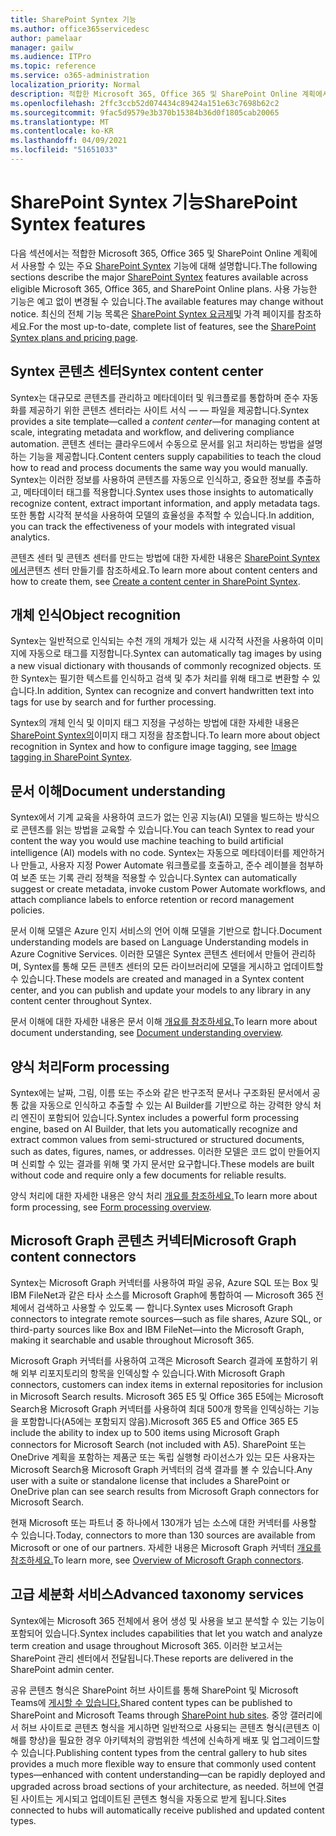 ```yaml
---
title: SharePoint Syntex 기능
ms.author: office365servicedesc
author: pamelaar
manager: gailw
ms.audience: ITPro
ms.topic: reference
ms.service: o365-administration
localization_priority: Normal
description: 적합한 Microsoft 365, Office 365 및 SharePoint Online 계획에서 사용할 수 있는 주요 SharePoint Syntex 기능에 대해 자세히 알아보습니다.
ms.openlocfilehash: 2ffc3ccb52d074434c89424a151e63c7698b62c2
ms.sourcegitcommit: 9fac5d9579e3b370b15384b36d0f1805cab20065
ms.translationtype: MT
ms.contentlocale: ko-KR
ms.lasthandoff: 04/09/2021
ms.locfileid: "51651033"
---
```

# <a name="sharepoint-syntex-features"></a><span data-ttu-id="d4782-103">SharePoint Syntex 기능</span><span class="sxs-lookup"><span data-stu-id="d4782-103">SharePoint Syntex features</span></span> 

<span data-ttu-id="d4782-104">다음 섹션에서는 적합한 Microsoft 365, Office 365 및 SharePoint Online 계획에서 사용할 수 있는 주요 [SharePoint Syntex](sharepoint-syntex-service-description.md) 기능에 대해 설명합니다.</span><span class="sxs-lookup"><span data-stu-id="d4782-104">The following sections describe the major [SharePoint Syntex](sharepoint-syntex-service-description.md) features available across eligible Microsoft 365, Office 365, and SharePoint Online plans.</span></span> <span data-ttu-id="d4782-105">사용 가능한 기능은 예고 없이 변경될 수 있습니다.</span><span class="sxs-lookup"><span data-stu-id="d4782-105">The available features may change without notice.</span></span> <span data-ttu-id="d4782-106">최신의 전체 기능 목록은 [SharePoint Syntex 요금제](https://www.microsoft.com/microsoft-365/enterprise/sharepoint-syntex)및 가격 페이지를 참조하세요.</span><span class="sxs-lookup"><span data-stu-id="d4782-106">For the most up-to-date, complete list of features, see the [SharePoint Syntex plans and pricing page](https://www.microsoft.com/microsoft-365/enterprise/sharepoint-syntex).</span></span>

## <a name="syntex-content-center"></a><span data-ttu-id="d4782-107">Syntex 콘텐츠 센터</span><span class="sxs-lookup"><span data-stu-id="d4782-107">Syntex content center</span></span>

<span data-ttu-id="d4782-108">Syntex는 대규모로 콘텐츠를 관리하고 메타데이터 및 워크플로를 통합하며 준수 자동화를 제공하기 위한 콘텐츠 센터라는 사이트 서식 &mdash;  &mdash; 파일을 제공합니다.</span><span class="sxs-lookup"><span data-stu-id="d4782-108">Syntex provides a site template&mdash;called a *content center*&mdash;for managing content at scale, integrating metadata and workflow, and delivering compliance automation.</span></span> <span data-ttu-id="d4782-109">콘텐츠 센터는 클라우드에서 수동으로 문서를 읽고 처리하는 방법을 설명하는 기능을 제공합니다.</span><span class="sxs-lookup"><span data-stu-id="d4782-109">Content centers supply capabilities to teach the cloud how to read and process documents the same way you would manually.</span></span> <span data-ttu-id="d4782-110">Syntex는 이러한 정보를 사용하여 콘텐츠를 자동으로 인식하고, 중요한 정보를 추출하고, 메타데이터 태그를 적용합니다.</span><span class="sxs-lookup"><span data-stu-id="d4782-110">Syntex uses those insights to automatically recognize content, extract important information, and apply metadata tags.</span></span> <span data-ttu-id="d4782-111">또한 통합 시각적 분석을 사용하여 모델의 효율성을 추적할 수 있습니다.</span><span class="sxs-lookup"><span data-stu-id="d4782-111">In addition, you can track the effectiveness of your models with integrated visual analytics.</span></span>

<span data-ttu-id="d4782-112">콘텐츠 센터 및 콘텐츠 센터를 만드는 방법에 대한 자세한 내용은 [SharePoint Syntex에서](/microsoft-365/contentunderstanding/create-a-content-center)콘텐츠 센터 만들기를 참조하세요.</span><span class="sxs-lookup"><span data-stu-id="d4782-112">To learn more about content centers and how to create them, see [Create a content center in SharePoint Syntex](/microsoft-365/contentunderstanding/create-a-content-center).</span></span>

## <a name="object-recognition"></a><span data-ttu-id="d4782-113">개체 인식</span><span class="sxs-lookup"><span data-stu-id="d4782-113">Object recognition</span></span>

<span data-ttu-id="d4782-114">Syntex는 일반적으로 인식되는 수천 개의 개체가 있는 새 시각적 사전을 사용하여 이미지에 자동으로 태그를 지정합니다.</span><span class="sxs-lookup"><span data-stu-id="d4782-114">Syntex can automatically tag images by using a new visual dictionary with thousands of commonly recognized objects.</span></span> <span data-ttu-id="d4782-115">또한 Syntex는 필기한 텍스트를 인식하고 검색 및 추가 처리를 위해 태그로 변환할 수 있습니다.</span><span class="sxs-lookup"><span data-stu-id="d4782-115">In addition, Syntex can recognize and convert handwritten text into tags for use by search and for further processing.</span></span>

<span data-ttu-id="d4782-116">Syntex의 개체 인식 및 이미지 태그 지정을 구성하는 방법에 대한 자세한 내용은 [SharePoint Syntex의](/microsoft-365/contentunderstanding/image-tagging)이미지 태그 지정을 참조합니다.</span><span class="sxs-lookup"><span data-stu-id="d4782-116">To learn more about object recognition in Syntex and how to configure image tagging, see [Image tagging in SharePoint Syntex](/microsoft-365/contentunderstanding/image-tagging).</span></span>

## <a name="document-understanding"></a><span data-ttu-id="d4782-117">문서 이해</span><span class="sxs-lookup"><span data-stu-id="d4782-117">Document understanding</span></span>

<span data-ttu-id="d4782-118">Syntex에서 기계 교육을 사용하여 코드가 없는 인공 지능(AI) 모델을 빌드하는 방식으로 콘텐츠를 읽는 방법을 교육할 수 있습니다.</span><span class="sxs-lookup"><span data-stu-id="d4782-118">You can teach Syntex to read your content the way you would use machine teaching to build artificial intelligence (AI) models with no code.</span></span> <span data-ttu-id="d4782-119">Syntex는 자동으로 메타데이터를 제안하거나 만들고, 사용자 지정 Power Automate 워크플로를 호출하고, 준수 레이블을 첨부하여 보존 또는 기록 관리 정책을 적용할 수 있습니다.</span><span class="sxs-lookup"><span data-stu-id="d4782-119">Syntex can automatically suggest or create metadata, invoke custom Power Automate workflows, and attach compliance labels to enforce retention or record management policies.</span></span>

<span data-ttu-id="d4782-120">문서 이해 모델은 Azure 인지 서비스의 언어 이해 모델을 기반으로 합니다.</span><span class="sxs-lookup"><span data-stu-id="d4782-120">Document understanding models are based on Language Understanding models in Azure Cognitive Services.</span></span> <span data-ttu-id="d4782-121">이러한 모델은 Syntex 콘텐츠 센터에서 만들어 관리하며, Syntex를 통해 모든 콘텐츠 센터의 모든 라이브러리에 모델을 게시하고 업데이트할 수 있습니다.</span><span class="sxs-lookup"><span data-stu-id="d4782-121">These models are created and managed in a Syntex content center, and you can publish and update your models to any library in any content center throughout Syntex.</span></span>

<span data-ttu-id="d4782-122">문서 이해에 대한 자세한 내용은 문서 이해 [개요를 참조하세요.](/microsoft-365/contentunderstanding/document-understanding-overview)</span><span class="sxs-lookup"><span data-stu-id="d4782-122">To learn more about document understanding, see [Document understanding overview](/microsoft-365/contentunderstanding/document-understanding-overview).</span></span>

## <a name="form-processing"></a><span data-ttu-id="d4782-123">양식 처리</span><span class="sxs-lookup"><span data-stu-id="d4782-123">Form processing</span></span>

<span data-ttu-id="d4782-124">Syntex에는 날짜, 그림, 이름 또는 주소와 같은 반구조적 문서나 구조화된 문서에서 공통 값을 자동으로 인식하고 추출할 수 있는 AI Builder를 기반으로 하는 강력한 양식 처리 엔진이 포함되어 있습니다.</span><span class="sxs-lookup"><span data-stu-id="d4782-124">Syntex includes a powerful form processing engine, based on AI Builder, that lets you automatically recognize and extract common values from semi-structured or structured documents, such as dates, figures, names, or addresses.</span></span> <span data-ttu-id="d4782-125">이러한 모델은 코드 없이 만들어지며 신뢰할 수 있는 결과를 위해 몇 가지 문서만 요구합니다.</span><span class="sxs-lookup"><span data-stu-id="d4782-125">These models are built without code and require only a few documents for reliable results.</span></span>

<span data-ttu-id="d4782-126">양식 처리에 대한 자세한 내용은 양식 처리 [개요를 참조하세요.](/microsoft-365/contentunderstanding/form-processing-overview)</span><span class="sxs-lookup"><span data-stu-id="d4782-126">To learn more about form processing, see [Form processing overview](/microsoft-365/contentunderstanding/form-processing-overview).</span></span>

## <a name="microsoft-graph-content-connectors"></a><span data-ttu-id="d4782-127">Microsoft Graph 콘텐츠 커넥터</span><span class="sxs-lookup"><span data-stu-id="d4782-127">Microsoft Graph content connectors</span></span>

<span data-ttu-id="d4782-128">Syntex는 Microsoft Graph 커넥터를 사용하여 파일 공유, Azure SQL 또는 Box 및 IBM FileNet과 같은 타사 소스를 Microsoft Graph에 통합하여 &mdash; Microsoft 365 전체에서 검색하고 사용할 수 있도록 &mdash; 합니다.</span><span class="sxs-lookup"><span data-stu-id="d4782-128">Syntex uses Microsoft Graph connectors to integrate remote sources&mdash;such as file shares, Azure SQL, or third-party sources like Box and IBM FileNet&mdash;into the Microsoft Graph, making it searchable and usable throughout Microsoft 365.</span></span>

<span data-ttu-id="d4782-129">Microsoft Graph 커넥터를 사용하여 고객은 Microsoft Search 결과에 포함하기 위해 외부 리포지토리의 항목을 인덱싱할 수 있습니다.</span><span class="sxs-lookup"><span data-stu-id="d4782-129">With Microsoft Graph connectors, customers can index items in external repositories for inclusion in Microsoft Search results.</span></span> <span data-ttu-id="d4782-130">Microsoft 365 E5 및 Office 365 E5에는 Microsoft Search용 Microsoft Graph 커넥터를 사용하여 최대 500개 항목을 인덱싱하는 기능을 포함합니다(A5에는 포함되지 않음).</span><span class="sxs-lookup"><span data-stu-id="d4782-130">Microsoft 365 E5 and Office 365 E5 include the ability to index up to 500 items using Microsoft Graph connectors for Microsoft Search (not included with A5).</span></span> <span data-ttu-id="d4782-131">SharePoint 또는 OneDrive 계획을 포함하는 제품군 또는 독립 실행형 라이선스가 있는 모든 사용자는 Microsoft Search용 Microsoft Graph 커넥터의 검색 결과를 볼 수 있습니다.</span><span class="sxs-lookup"><span data-stu-id="d4782-131">Any user with a suite or standalone license that includes a SharePoint or OneDrive plan can see search results from Microsoft Graph connectors for Microsoft Search.</span></span>

<span data-ttu-id="d4782-132">현재 Microsoft 또는 파트너 중 하나에서 130개가 넘는 소스에 대한 커넥터를 사용할 수 있습니다.</span><span class="sxs-lookup"><span data-stu-id="d4782-132">Today, connectors to more than 130 sources are available from Microsoft or one of our partners.</span></span> <span data-ttu-id="d4782-133">자세한 내용은 Microsoft Graph 커넥터 [개요를 참조하세요.](/MicrosoftSearch/connectors-overview)</span><span class="sxs-lookup"><span data-stu-id="d4782-133">To learn more, see [Overview of Microsoft Graph connectors](/MicrosoftSearch/connectors-overview).</span></span>

## <a name="advanced-taxonomy-services"></a><span data-ttu-id="d4782-134">고급 세분화 서비스</span><span class="sxs-lookup"><span data-stu-id="d4782-134">Advanced taxonomy services</span></span>

<span data-ttu-id="d4782-135">Syntex에는 Microsoft 365 전체에서 용어 생성 및 사용을 보고 분석할 수 있는 기능이 포함되어 있습니다.</span><span class="sxs-lookup"><span data-stu-id="d4782-135">Syntex includes capabilities that let you watch and analyze term creation and usage throughout Microsoft 365.</span></span> <span data-ttu-id="d4782-136">이러한 보고서는 SharePoint 관리 센터에서 전달됩니다.</span><span class="sxs-lookup"><span data-stu-id="d4782-136">These reports are delivered in the SharePoint admin center.</span></span>

<span data-ttu-id="d4782-137">공유 콘텐츠 형식은 SharePoint 허브 사이트를 통해 SharePoint 및 Microsoft Teams에 [게시할 수 있습니다.](/sharepoint/dev/features/hub-site/hub-site-overview)</span><span class="sxs-lookup"><span data-stu-id="d4782-137">Shared content types can be published to SharePoint and Microsoft Teams through [SharePoint hub sites](/sharepoint/dev/features/hub-site/hub-site-overview).</span></span> <span data-ttu-id="d4782-138">중앙 갤러리에서 허브 사이트로 콘텐츠 형식을 게시하면 일반적으로 사용되는 콘텐츠 형식(콘텐츠 이해를 향상)을 필요한 경우 아키텍처의 광범위한 섹션에 신속하게 배포 및 업그레이드할 수 있습니다.</span><span class="sxs-lookup"><span data-stu-id="d4782-138">Publishing content types from the central gallery to hub sites provides a much more flexible way to ensure that commonly used content types—enhanced with content understanding—can be rapidly deployed and upgraded across broad sections of your architecture, as needed.</span></span> <span data-ttu-id="d4782-139">허브에 연결된 사이트는 게시되고 업데이트된 콘텐츠 형식을 자동으로 받게 됩니다.</span><span class="sxs-lookup"><span data-stu-id="d4782-139">Sites connected to hubs will automatically receive published and updated content types.</span></span>